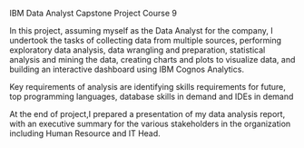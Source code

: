 IBM Data Analyst Capstone Project Course 9



In this project, assuming myself as the Data Analyst for the company, I undertook the tasks of collecting data from multiple sources, performing exploratory data analysis, data wrangling and preparation, statistical analysis and mining the data, creating charts and plots to visualize data, and building an interactive dashboard using IBM Cognos Analytics.

Key requirements of analysis are identifying skills requirements for future, top programming languages, database skills in demand and IDEs in demand

At the end of project,I prepared a presentation of my data analysis report, with an executive summary for the various stakeholders in the organization including Human Resource and IT Head.
